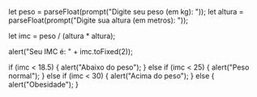 let peso = parseFloat(prompt("Digite seu peso (em kg): "));
let altura = parseFloat(prompt("Digite sua altura (em metros): "));

let imc = peso / (altura * altura);

alert("Seu IMC é: " + imc.toFixed(2));

if (imc < 18.5) {
  alert("Abaixo do peso");
} else if (imc < 25) {
  alert("Peso normal");
} else if (imc < 30) {
  alert("Acima do peso");
} else {
  alert("Obesidade");
}

